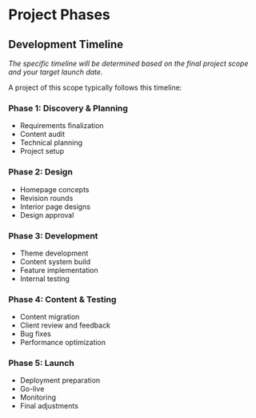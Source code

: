 # Project Phases

## Development Timeline

_The specific timeline will be determined based on the final project scope and your target launch date._

A project of this scope typically follows this timeline:

### Phase 1: Discovery & Planning

-   Requirements finalization
-   Content audit
-   Technical planning
-   Project setup

### Phase 2: Design

-   Homepage concepts
-   Revision rounds
-   Interior page designs
-   Design approval

### Phase 3: Development

-   Theme development
-   Content system build
-   Feature implementation
-   Internal testing

### Phase 4: Content & Testing

-   Content migration
-   Client review and feedback
-   Bug fixes
-   Performance optimization

### Phase 5: Launch

-   Deployment preparation
-   Go-live
-   Monitoring
-   Final adjustments
